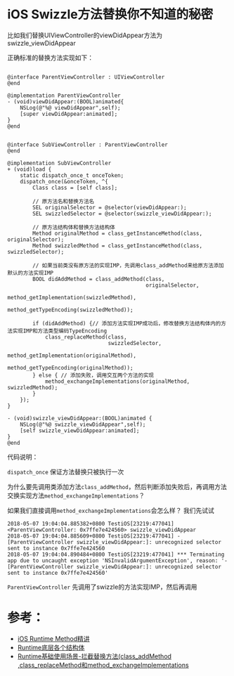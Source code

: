 # iOS Swizzle方法替换你不知道的秘密

比如我们替换UIViewController的viewDidAppear方法为swizzle_viewDidAppear

正确标准的替换方法实现如下：

```objc

@interface ParentViewController : UIViewController
@end

@implementation ParentViewController
- (void)viewDidAppear:(BOOL)animated{
    NSLog(@"%@ viewDidAppear",self);
    [super viewDidAppear:animated];
}
@end


@interface SubViewController : ParentViewController
@end

@implementation SubViewController
+ (void)load {
    static dispatch_once_t onceToken;
    dispatch_once(&onceToken, ^{
        Class class = [self class];
        
        // 原方法名和替换方法名
        SEL originalSelector = @selector(viewDidAppear:);
        SEL swizzledSelector = @selector(swizzle_viewDidAppear:);
        
        // 原方法结构体和替换方法结构体
        Method originalMethod = class_getInstanceMethod(class, originalSelector);
        Method swizzledMethod = class_getInstanceMethod(class, swizzledSelector);
        
        // 如果当前类没有原方法的实现IMP，先调用class_addMethod来给原方法添加默认的方法实现IMP
        BOOL didAddMethod = class_addMethod(class,
                                            originalSelector,
                                            method_getImplementation(swizzledMethod),
                                            method_getTypeEncoding(swizzledMethod));
        
        if (didAddMethod) {// 添加方法实现IMP成功后，修改替换方法结构体内的方法实现IMP和方法类型编码TypeEncoding
            class_replaceMethod(class,
                                swizzledSelector,
                                method_getImplementation(originalMethod),
                                method_getTypeEncoding(originalMethod));
        } else { // 添加失败，调用交互两个方法的实现
            method_exchangeImplementations(originalMethod, swizzledMethod);
        }
    });
}

- (void)swizzle_viewDidAppear:(BOOL)animated {
    NSLog(@"%@ swizzle_viewDidAppear",self);
    [self swizzle_viewDidAppear:animated];
}
@end

```

代码说明：

`dispatch_once` 保证方法替换只被执行一次

为什么要先调用类添加方法`class_addMethod`，然后判断添加失败后，再调用方法交换实现方法`method_exchangeImplementations`？

如果我们直接调用`method_exchangeImplementations`会怎么样？ 我们先试试

```objc
2018-05-07 19:04:04.885382+0800 TestiOS[23219:477041] <ParentViewController: 0x7ffe7e424560> swizzle_viewDidAppear
2018-05-07 19:04:04.885609+0800 TestiOS[23219:477041] -[ParentViewController swizzle_viewDidAppear:]: unrecognized selector sent to instance 0x7ffe7e424560
2018-05-07 19:04:04.890484+0800 TestiOS[23219:477041] *** Terminating app due to uncaught exception 'NSInvalidArgumentException', reason: '-[ParentViewController swizzle_viewDidAppear:]: unrecognized selector sent to instance 0x7ffe7e424560'
```

`ParentViewController` 先调用了swizzle的方法实现IMP，然后再调用

# 参考：

* [iOS Runtime Method精讲](http://tech.yunyingxbs.com/article/detail/id/229.html)
* [Runtime底层各个结构体](https://www.jianshu.com/p/f48ce7225cf8)
* [Runtime基础使用场景-拦截替换方法(class_addMethod ,class_replaceMethod和method_exchangeImplementations](https://www.jianshu.com/p/a6b675f4d073)
